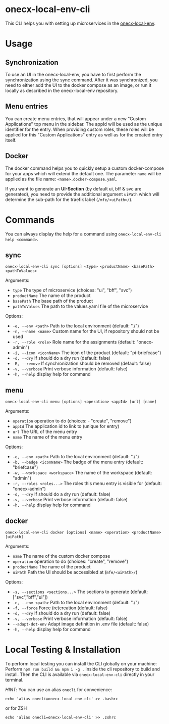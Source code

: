 # onecx-local-env-cli
This CLI helps you with setting up microservices in the  [onecx-local-env](http://github.com/onecx/onecx-local-env/).

# Usage

## Synchronization
To use an UI in the onecx-local-env, you have to first perform the synchronization using the sync command.
After it was synchronized, you need to either add the UI to the docker compose as an image, or run it locally as described in the onecx-local-env repository.


## Menu entries
You can create menu entries, that will appear under a new "Custom Applications" top menu in the sidebar.
The appId will be used as the unique identifier for the entry.
When providing custom roles, these roles will be applied for this "Custom Applications" entry as well as for the created entry itself.


## Docker
The docker command helps you to quickly setup a custom docker-compose for your apps which will extend the default one.
The parameter `name` will be applied as the file name: `<name>.docker-compose.yaml`.

If you want to generate an **UI-Section** (by default ui, bff & svc are generated), you need to provide the additional argument `uiPath` which will determine the sub-path for the traefik label (`/mfe/<uiPath>/`).


# Commands
You can always display the help for a command using `onecx-local-env-cli help <command>`.

## sync
```shell
onecx-local-env-cli sync [options] <type> <productName> <basePath> <pathToValues>
```

Arguments:
-  `type`                   The type of microservice (choices: "ui", "bff", "svc")
-  `productName`            The name of the product
-  `basePath`               The base path of the product
-  `pathToValues`           The path to the values.yaml file of the microservice

Options:
-  `-e, --env <path>`       Path to the local environment (default: "./")
-  `-n, --name <name>`      Custom name for the UI, if repository should not be used
-  `-r, --role <role>`      Role name for the assignments (default: "onecx-admin")
-  `-i, --icon <iconName>`  The icon of the product (default: "pi-briefcase")
-  `-d, --dry`             If should do a dry run (default: false)
-  `-R, --remove`         If synchronization should be removed (default: false)
-  `-v, --verbose`         Print verbose information (default: false)
-  `-h, --help`             display help for command

## menu
```shell
onecx-local-env-cli menu [options] <operation> <appId> [url] [name]
```

Arguments:
- `operation`               operation to do (choices: - "create", "remove")
- `appId`                   The application id to link to (unique for entry)
- `url`                     The URL of the menu entry
- `name`                     The name of the menu entry

Options:
-  `-e, --env <path>`        Path to the local environment (default: "./")
-  `-b, --badge <iconName>`  The badge of the menu entry (default: "briefcase")
-  `-w, --workspace <workspace>`  The name of the workspace (default: "admin")
-  `-r, --roles <roles...>`       The roles this menu entry is visible for (default: "onecx-admin")
-  `-d, --dry`               If should do a dry run (default: false)
-  `-v, --verbose`           Print verbose information (default: false)
-  `-h, --help`              display help for command

## docker
```shell
onecx-local-env-cli docker [options] <name> <operation> <productName> [uiPath]
```

Arguments:
-  `name`                        The name of the custom docker compose
-  `operation`                     operation to do (choices: "create", "remove")
-  `productName`                   The name of the product
-  `uiPath`                        Path the UI should be accessibled at (`mfe/<uiPath>/`)

Options:
-  `-s, --sections <sections...>`  The sections to generate (default: ["svc","bff","ui"])
-  `-e, --env <path>`              Path to the local environment (default: "./")
-  `-f, --force`                   Force (re)creation (default: false)
-  `-d, --dry`                     If should do a dry run (default: false)
-  `-v, --verbose`                 Print verbose information (default: false)
-  `--adapt-dot-env`               Adapt image definition in .env file (default: false)
-  `-h, --help`                    display help for command

# Local Testing & Installation
To perform local testing you can install the CLI globally on your machine:
Perform `npm run build && npm i -g .` inside the cli repository to build and install.
Then the CLI is available via `onecx-local-env-cli` directly in your terminal.

*HINT*: You can use an alias `onecli` for convenience: 
```shell
echo 'alias onecli=onecx-local-env-cli' >> .bashrc
```
or for ZSH
```shell
echo 'alias onecli=onecx-local-env-cli' >> .zshrc
```